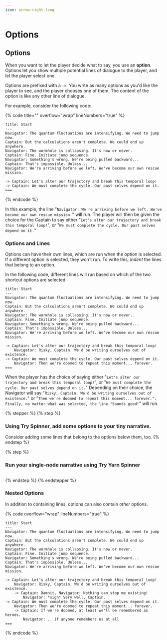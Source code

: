 ```yaml
---
icon: arrow-right-long
---
```


# Options

## Options

When you want to let the player decide what to say, you use an **option**. Options let you show multiple potential lines of dialogue to the player, and let the player select one.

Options are prefixed with a `->`. You write as many options as you'd like the player to see, and the player chooses one of them. The content of the option is like any other line of dialogue.

For example, consider the following code:

{% code title="" overflow="wrap" lineNumbers="true" %}
```markup
title: Start
---
Navigator: The quantum fluctuations are intensifying. We need to jump now.
Captain: But the calculations aren't complete. We could end up anywhere.
Navigator: The wormhole is collapsing. It's now or never.
Captain: Fine. Initiate jump sequence.
Navigator: Something's wrong. We're being pulled backward...
Captain: That's impossible. Unless...
Navigator: We're arriving before we left. We've become our own rescue mission.

-> Captain: Let's alter our trajectory and break this temporal loop!
-> Captain: We must complete the cycle. Our past selves depend on it.
===
```
{% endcode %}

In this example, the line "`Navigator: We're arriving before we left. We've become our own rescue mission.`" will run. The player will then be given the choice for the Captain to say either "`Let's alter our trajectory and break this temporal loop!`", or "`We must complete the cycle. Our past selves depend on it.`"

### Options and Lines

Options can have their own lines, which are run when the option is selected. If a different option is selected, they won't run. To write this, _indent_ the lines that belong to an option.

In the following code, different lines will run based on which of the two shortcut options are selected.

```
title: Start
---
Navigator: The quantum fluctuations are intensifying. We need to jump now.
Captain: But the calculations aren't complete. We could end up anywhere.
Navigator: The wormhole is collapsing. It's now or never.
Captain: Fine. Initiate jump sequence.
Navigator: Something's wrong. We're being pulled backward...
Captain: That's impossible. Unless...
Navigator: We're arriving before we left. We've become our own rescue mission.

-> Captain: Let's alter our trajectory and break this temporal loop!
    Navigator: Risky, Captain. We'd be writing ourselves out of existence.
-> Captain: We must complete the cycle. Our past selves depend on it.
    Navigator: Then we're doomed to repeat this moment... forever.
===
```

When the player has the choice of saying either "`Let's alter our trajectory and break this temporal loop!`", or "`We must complete the cycle. Our past selves depend on it.`" Depending on their choice, the Navigator will say "`Risky, Captain. We'd be writing ourselves out of existence.`" or "`Then we're doomed to repeat this moment... forever.". Finally, no matter what was selected, the line "Sounds good!`" will run.

{% stepper %}
{% step %}
### Using Try Spinner, add some options to your tiny narrative.

Consider adding some lines that belong to the options below them, too.
{% endstep %}

{% step %}
### Run your single-node narrative using Try Yarn Spinner

<figure><img src="../../.gitbook/assets/Screenshot 2025-03-07 at 1.56.45 pm.png" alt=""><figcaption></figcaption></figure>
{% endstep %}
{% endstepper %}

### Nested Options

In addition to containing lines, options can also contain _other_ options.

{% code overflow="wrap" lineNumbers="true" %}
```markup
title: Start
---
Navigator: The quantum fluctuations are intensifying. We need to jump now.
Captain: But the calculations aren't complete. We could end up anywhere.
Navigator: The wormhole is collapsing. It's now or never.
Captain: Fine. Initiate jump sequence.
Navigator: Something's wrong. We're being pulled backward...
Captain: That's impossible. Unless...
Navigator: We're arriving before we left. We've become our own rescue mission.

-> Captain: Let's alter our trajectory and break this temporal loop!
    Navigator: Risky, Captain. We'd be writing ourselves out of existence.
    -> Captain: Damnit, Navigator! Nothing can stop me existing!
        Navigator: *sigh* Very well, Captain.
-> Captain: We must complete the cycle. Our past selves depend on it.
    Navigator: Then we're doomed to repeat this moment... forever.
    -> Captain: If we're doomed, at least we'll be remembered as heroes.
        Navigator: .. if anyone remembers us at all
===
```
{% endcode %}
